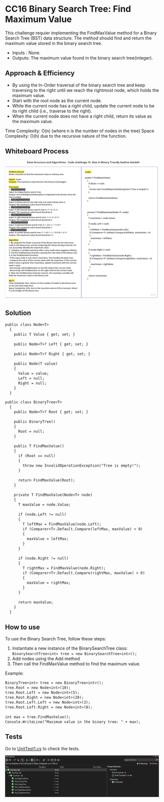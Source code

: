 # CC16 Binary Search Tree: Find Maximum Value

This challenge requier implementing the FindMaxValue method for a Binary Search Tree (BST) data structure. The method should find and return the maximum value stored in the binary search tree.

- Inputs : None.
- Outputs: The maximum value found in the binary search tree(integer).

## Approach & Efficiency

- By using the In-Order traversal of the binary search tree and keep traversing to the right until we reach the rightmost node, which holds the maximum value.
- Start with the root node as the current node.
- While the current node has a right child, update the current node to be its right child (i.e., traverse to the right).
- When the current node does not have a right child, return its value as the maximum value.

Time Complexity: O(n) (where n is the number of nodes in the tree)
Space Complexity:  O(h) due to the recursive nature of the function.


## Whiteboard Process
![Whiteboard](./assets/CC16WB.jpg)

## Solution

```
public class Node<T>
  {
    public T Value { get; set; }

    public Node<T>? Left { get; set; }

    public Node<T>? Right { get; set; }

    public Node(T value)
    {
      Value = value;
      Left = null;
      Right = null;
    }
  }

```

```
public class BinaryTree<T>
  {
    public Node<T>? Root { get; set; }

    public BinaryTree()
    {
      Root = null;
    }

    public T FindMaxValue()
    {
      if (Root == null)
      {
        throw new InvalidOperationException("Tree is empty!");
      }

      return FindMaxValue(Root);
    }

    private T FindMaxValue(Node<T> node)
    {
      T maxValue = node.Value;

      if (node.Left != null)
      {
        T leftMax = FindMaxValue(node.Left);
        if (Comparer<T>.Default.Compare(leftMax, maxValue) > 0)
        {
          maxValue = leftMax;
        }
      }

      if (node.Right != null)
      {
        T rightMax = FindMaxValue(node.Right);
        if (Comparer<T>.Default.Compare(rightMax, maxValue) > 0)
        {
          maxValue = rightMax;
        }
      }

      return maxValue;
    }
  }

```

## How to use
To use the Binary Search Tree, follow these steps:

1. Instantiate a new instance of the BinarySearchTree class: `BinarySearchTree<int> tree = new BinarySearchTree<int>();`
2. Add nodes using the Add method
3. Then call the FindMaxValue method to find the maximum value.

Example:

```
BinaryTree<int> tree = new BinaryTree<int>();
tree.Root = new Node<int>(10);
tree.Root.Left = new Node<int>(5);
tree.Root.Right = new Node<int>(20);
tree.Root.Left.Left = new Node<int>(3);
tree.Root.Left.Right = new Node<int>(8);

int max = tree.FindMaxValue();
Console.WriteLine("Maximum value in the binary tree: " + max);
```

## Tests

Go to [UnitTest1.cs](../TreeTests/UnitTest1.cs) to check the tests.

![tests](./assets/CC16tests.PNG)
